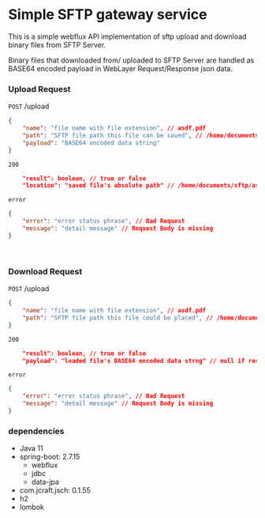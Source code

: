 # Simple SFTP gateway service

This is a simple webflux API implementation of sftp upload and download binary files from SFTP Server.

Binary files that downloaded from/ uploaded to SFTP Server are handled as BASE64 encoded payload in WebLayer Request/Response json data.

### Upload Request

`POST` /upload
```json
{
    "name": "file name with file extension", // asdf.pdf
    "path": "SFTP file path this file can be saved", // /home/documents/sftp/
    "payload": "BASE64 encoded data string"
}
```
`200`
```json
    "result": boolean, // true or false
    "location": "saved file's absolute path" // /home/documents/sftp/asdf.pdf
```
`error`
```json
{
    "error": "error status phrase", // Bad Request
    "message": "detail message" // Request Body is missing
}
```  
<br>

### Download Request

`POST` /upload
```json
{
    "name": "file name with file extension", // asdf.pdf
    "path": "SFTP file path this file could be placed", // /home/documents/sftp/
}
```
`200`
```json
    "result": boolean, // true or false
    "payload": "loaded file's BASE64 encoded data strng" // null if result is false
```
`error`
```json
{
    "error": "error status phrase", // Bad Request
    "message": "detail message" // Request Body is missing
}
```

### dependencies

- Java 11
- spring-boot: 2.7.15
    - webflux
    - jdbc
    - data-jpa
- com.jcraft.jsch: 0.1.55
- h2
- lombok